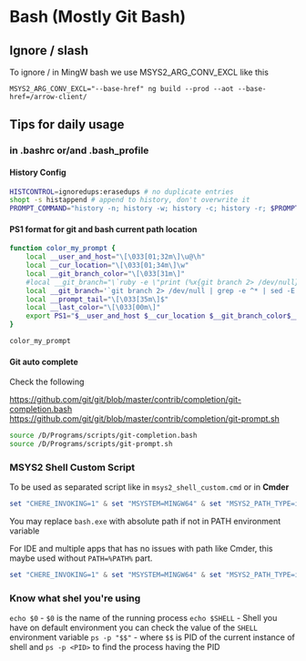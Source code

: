 # Bash (Mostly Git Bash)

## Ignore / slash

To ignore / in MingW bash we use MSYS2_ARG_CONV_EXCL like this

`MSYS2_ARG_CONV_EXCL="--base-href" ng build --prod --aot --base-href=/arrow-client/`

## Tips for daily usage

### in .bashrc or/and .bash_profile

#### History Config

```bash
HISTCONTROL=ignoredups:erasedups # no duplicate entries
shopt -s histappend # append to history, don't overwrite it
PROMPT_COMMAND="history -n; history -w; history -c; history -r; $PROMPT_COMMAND" # Save and reload the history after each command finishes
```

#### PS1 format for git and bash current path location

```bash
function color_my_prompt {
    local __user_and_host="\[\033[01;32m\]\u@\h"
    local __cur_location="\[\033[01;34m\]\w"
    local __git_branch_color="\[\033[31m\]"
    #local __git_branch="\`ruby -e \"print (%x{git branch 2> /dev/null}.grep(/^\*/).first || '').gsub(/^\* (.+)$/, '(\1) ')\"\`"
    local __git_branch='`git branch 2> /dev/null | grep -e ^* | sed -E  s/^\\\\\*\ \(.+\)$/\(\\\\\1\)\ /`'
    local __prompt_tail="\[\033[35m\]$"
    local __last_color="\[\033[00m\]"
    export PS1="$__user_and_host $__cur_location $__git_branch_color$__git_branch$__prompt_tail$__last_color "
}

color_my_prompt
```

#### Git auto complete

Check the following

https://github.com/git/git/blob/master/contrib/completion/git-completion.bash
https://github.com/git/git/blob/master/contrib/completion/git-prompt.sh

```bash
source /D/Programs/scripts/git-completion.bash
source /D/Programs/scripts/git-prompt.sh
```

### MSYS2 Shell Custom Script

To be used as separated script like in `msys2_shell_custom.cmd` or in **Cmder**

```powershell
set "CHERE_INVOKING=1" & set "MSYSTEM=MINGW64" & set "MSYS2_PATH_TYPE=inherit" & set "PATH=%PATH%" & "bash.exe" --login -i
```

You may replace `bash.exe` with absolute path if not in PATH environment variable

For IDE and multiple apps that has no issues with path like Cmder, this maybe used without `PATH=%PATH%` part.

```powershell
set "CHERE_INVOKING=1" & set "MSYSTEM=MINGW64" & set "MSYS2_PATH_TYPE=inherit" & "bash.exe" --login -i
```

### Know what shel you're using

`echo $0` - `$0` is the name of the running process
`echo $SHELL` - Shell you have on default environment you can check the value of the `SHELL` environment variable
`ps -p "$$"` - where `$$` is PID of the current instance of shell and `ps -p <PID>` to find the process having the PID
